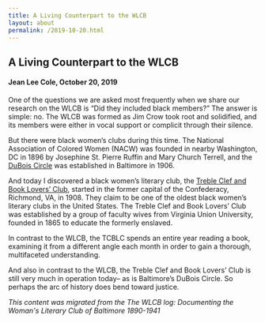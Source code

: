 ```yaml
---
title: A Living Counterpart to the WLCB
layout: about
permalink: /2019-10-20.html
---
```


## A Living Counterpart to the WLCB
#### Jean Lee Cole, October 20, 2019

One of the questions we are asked most frequently when we share our research on the WLCB is “Did they included black members?” The answer is simple: no. The WLCB was formed as Jim Crow took root and solidified, and its members were either in vocal support or complicit through their silence.

But there were black women’s clubs during this time. The National Association of Colored Women (NACW) was founded in nearby Washington, DC in 1896 by Josephine St. Pierre Ruffin and Mary Church Terrell, and the [DuBois Circle](https://www.baltimoresun.com/news/bs-xpm-2006-04-24-0604240156-story.html) was established in Baltimore in 1906.


And today I discovered a black women’s literary club, the [Treble Clef and Book Lovers’ Club](https://rvamag.com/news/community/110-years-of-incredible-the-history-of-the-treble-clef-and-book-lovers-club-in-richmond.html), started in the former capital of the Confederacy, Richmond, VA, in 1908. They claim to be one of the oldest black women’s literary clubs in the United States. The Treble Clef and Book Lovers’ Club was established by a group of faculty wives from Virginia Union University, founded in 1865 to educate the formerly enslaved.

In contrast to the WLCB, the TCBLC spends an entire year reading a book, examining it from a different angle each month in order to gain a thorough, multifaceted understanding.

And also in contrast to the WLCB, the Treble Clef and Book Lovers’ Club is still very much in operation today– as is Baltimore’s DuBois Circle. So perhaps the arc of history does bend toward justice.

*This content was migrated from the The WLCB log: Documenting the Woman's Literary Club of Baltimore 1890-1941*